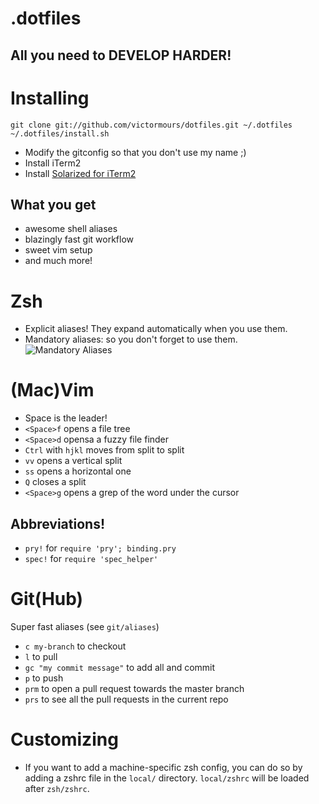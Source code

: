 # .dotfiles
## All you need to DEVELOP HARDER!

Installing
===
```
git clone git://github.com/victormours/dotfiles.git ~/.dotfiles
~/.dotfiles/install.sh
```
- Modify the gitconfig so that you don't use my name ;)
- Install iTerm2
- Install [Solarized for iTerm2](https://github.com/altercation/solarized/tree/master/iterm2-colors-solarized)

## What you get
- awesome shell aliases
- blazingly fast git workflow
- sweet vim setup
- and much more!

Zsh
===
- Explicit aliases! They expand automatically when you use them.
- Mandatory aliases: so you don't forget to use them.
![Mandatory Aliases](https://cloud.githubusercontent.com/assets/1840367/7302861/9e437a96-e9ec-11e4-9978-9f33f21bd7d9.gif)

(Mac)Vim
===
- Space is the leader!
- `<Space>f` opens a file tree
- `<Space>d` opensa a fuzzy file finder
- `Ctrl` with `hjkl` moves from split to split
- `vv` opens a vertical split
- `ss` opens a horizontal one
- `Q` closes a split
- `<Space>g` opens a grep of the word under the cursor

Abbreviations!
-
- `pry!` for `require 'pry'; binding.pry`
- `spec!` for `require 'spec_helper'`

Git(Hub)
===
Super fast aliases (see `git/aliases`)

- `c my-branch` to checkout
- `l` to pull
- `gc "my commit message"` to add all and commit
- `p` to push
- `prm` to open a pull request towards the master branch
- `prs` to see all the pull requests in the current repo


Customizing
===
- If you want to add a machine-specific zsh config, you can do so by adding a zshrc file in the `local/` directory. `local/zshrc` will be loaded after `zsh/zshrc`.

